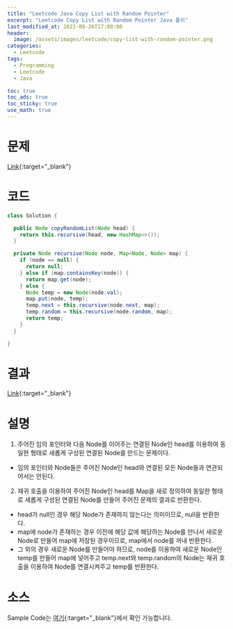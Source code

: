 ```yaml
---
title: "Leetcode Java Copy List with Random Pointer"
excerpt: "Leetcode Copy List with Random Pointer Java 풀이"
last_modified_at: 2021-08-26T17:00:00
header:
  image: /assets/images/leetcode/copy-list-with-random-pointer.png
categories:
  - Leetcode
tags:
  - Programming
  - Leetcode
  - Java

toc: true
toc_ads: true
toc_sticky: true
use_math: true
---
```

# 문제
[Link](https://leetcode.com/problems/copy-list-with-random-pointer/){:target="_blank"}

# 코드
```java
class Solution {

  public Node copyRandomList(Node head) {
    return this.recursive(head, new HashMap<>());
  }

  private Node recursive(Node node, Map<Node, Node> map) {
    if (node == null) {
      return null;
    } else if (map.containsKey(node)) {
      return map.get(node);
    } else {
      Node temp = new Node(node.val);
      map.put(node, temp);
      temp.next = this.recursive(node.next, map);
      temp.random = this.recursive(node.random, map);
      return temp;
    }
  }

}
```

# 결과
[Link](https://leetcode.com/submissions/detail/544972809/){:target="_blank"}

# 설명
1. 주어진 임의 포인터와 다음 Node를 이어주는 연결된 Node인 head를 이용하여 동일한 형태로 새롭게 구성된 연결된 Node를 만드는 문제이다.
- 임의 포인터와 Node들은 주어진 Node인 head와 연결된 모든 Node들과 연관되어서는 안된다.

2. 재귀 호출을 이용하여 주어진 Node인 head를 Map을 새로 정의하여 동일한 형태로 새롭게 구성된 연결된 Node를 만들어 주어진 문제의 결과로 반환한다.
- head가 null인 경우 해당 Node가 존재하지 않는다는 의미이므로, null을 반환한다.
- map에 node가 존재하는 경우 이전에 해당 값에 해당하는 Node를 만나서 새로운 Node로 만들어 map에 저장된 경우이므로, map에서 node를 꺼내 반환한다.
- 그 외의 경우 새로운 Node를 만들어야 하므로, node를 이용하여 새로운 Node인 temp를 만들어 map에 넣어주고 temp.next와 temp.random의 Node는 재귀 호출을 이용하여 Node를 연결시켜주고 temp를 반환한다.

# 소스
Sample Code는 [여기](https://github.com/GracefulSoul/leetcode/blob/master/src/main/java/gracefulsoul/problems/CopyListWithRandomPointer.java){:target="_blank"}에서 확인 가능합니다.